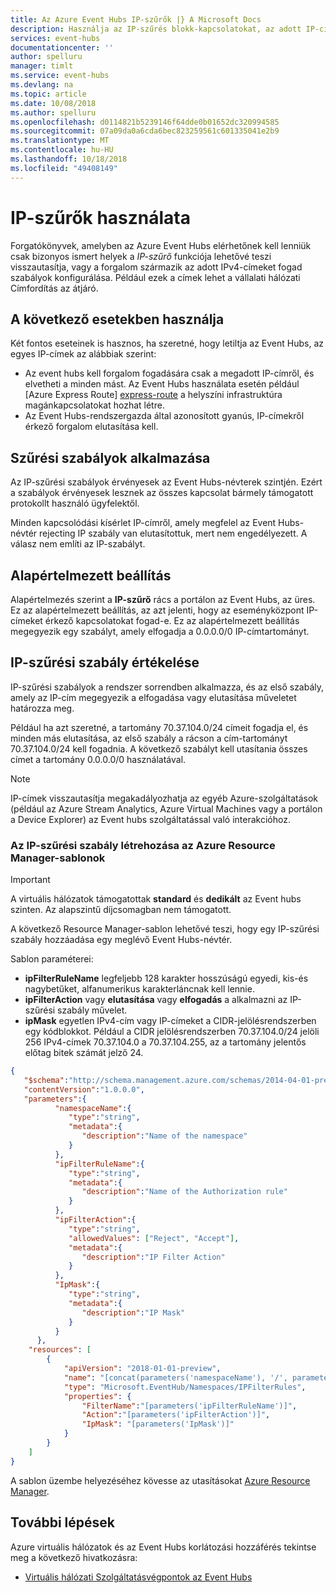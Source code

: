 ```yaml
---
title: Az Azure Event Hubs IP-szűrők |} A Microsoft Docs
description: Használja az IP-szűrés blokk-kapcsolatokat, az adott IP-címek az Azure Event Hubsba.
services: event-hubs
documentationcenter: ''
author: spelluru
manager: timlt
ms.service: event-hubs
ms.devlang: na
ms.topic: article
ms.date: 10/08/2018
ms.author: spelluru
ms.openlocfilehash: d0114821b5239146f64dde0b01652dc320994585
ms.sourcegitcommit: 07a09da0a6cda6bec823259561c601335041e2b9
ms.translationtype: MT
ms.contentlocale: hu-HU
ms.lasthandoff: 10/18/2018
ms.locfileid: "49408149"
---
```

# <a name="use-ip-filters"></a>IP-szűrők használata

Forgatókönyvek, amelyben az Azure Event Hubs elérhetőnek kell lenniük csak bizonyos ismert helyek a *IP-szűrő* funkciója lehetővé teszi visszautasítja, vagy a forgalom származik az adott IPv4-címeket fogad szabályok konfigurálása. Például ezek a címek lehet a vállalati hálózati Címfordítás az átjáró.

## <a name="when-to-use"></a>A következő esetekben használja

Két fontos eseteinek is hasznos, ha szeretné, hogy letiltja az Event Hubs, az egyes IP-címek az alábbiak szerint:

- Az event hubs kell forgalom fogadására csak a megadott IP-címről, és elvetheti a minden mást. Az Event Hubs használata esetén például [Azure Express Route] [ express-route] a helyszíni infrastruktúra magánkapcsolatokat hozhat létre. 
- Az Event Hubs-rendszergazda által azonosított gyanús, IP-címekről érkező forgalom elutasítása kell.

## <a name="how-filter-rules-are-applied"></a>Szűrési szabályok alkalmazása

Az IP-szűrési szabályok érvényesek az Event Hubs-névterek szintjén. Ezért a szabályok érvényesek lesznek az összes kapcsolat bármely támogatott protokollt használó ügyfelektől.

Minden kapcsolódási kísérlet IP-címről, amely megfelel az Event Hubs-névtér rejecting IP szabály van elutasítottuk, mert nem engedélyezett. A válasz nem említi az IP-szabályt.

## <a name="default-setting"></a>Alapértelmezett beállítás

Alapértelmezés szerint a **IP-szűrő** rács a portálon az Event Hubs, az üres. Ez az alapértelmezett beállítás, az azt jelenti, hogy az eseményközpont IP-címeket érkező kapcsolatokat fogad-e. Ez az alapértelmezett beállítás megegyezik egy szabályt, amely elfogadja a 0.0.0.0/0 IP-címtartományt.

## <a name="ip-filter-rule-evaluation"></a>IP-szűrési szabály értékelése

IP-szűrési szabályok a rendszer sorrendben alkalmazza, és az első szabály, amely az IP-cím megegyezik a elfogadása vagy elutasítása műveletet határozza meg.

Például ha azt szeretné, a tartomány 70.37.104.0/24 címeit fogadja el, és minden más elutasítása, az első szabály a rácson a cím-tartományt 70.37.104.0/24 kell fogadnia. A következő szabályt kell utasítania összes címet a tartomány 0.0.0.0/0 használatával.

> [!NOTE]
> IP-címek visszautasítja megakadályozhatja az egyéb Azure-szolgáltatások (például az Azure Stream Analytics, Azure Virtual Machines vagy a portálon a Device Explorer) az Event hubs szolgáltatással való interakcióhoz.

### <a name="creating-an-ip-filter-rule-with-azure-resource-manager-templates"></a>Az IP-szűrési szabály létrehozása az Azure Resource Manager-sablonok

> [!IMPORTANT]
> A virtuális hálózatok támogatottak **standard** és **dedikált** az Event hubs szinten. Az alapszintű díjcsomagban nem támogatott. 

A következő Resource Manager-sablon lehetővé teszi, hogy egy IP-szűrési szabály hozzáadása egy meglévő Event Hubs-névtér.

Sablon paraméterei:

- **ipFilterRuleName** legfeljebb 128 karakter hosszúságú egyedi, kis-és nagybetűket, alfanumerikus karakterláncnak kell lennie.
- **ipFilterAction** vagy **elutasítása** vagy **elfogadás** a alkalmazni az IP-szűrési szabály művelet.
- **ipMask** egyetlen IPv4-cím vagy IP-címeket a CIDR-jelölésrendszerben egy kódblokkot. Például a CIDR jelölésrendszerben 70.37.104.0/24 jelöli 256 IPv4-címek 70.37.104.0 a 70.37.104.255, az a tartomány jelentős előtag bitek számát jelző 24.

```json
{  
   "$schema":"http://schema.management.azure.com/schemas/2014-04-01-preview/deploymentTemplate.json#",
   "contentVersion":"1.0.0.0",
   "parameters":{     
          "namespaceName":{  
             "type":"string",
             "metadata":{  
                "description":"Name of the namespace"
             }
          },
          "ipFilterRuleName":{  
             "type":"string",
             "metadata":{  
                "description":"Name of the Authorization rule"
             }
          },
          "ipFilterAction":{  
             "type":"string",
             "allowedValues": ["Reject", "Accept"],
             "metadata":{  
                "description":"IP Filter Action"
             }
          },
          "IpMask":{  
             "type":"string",
             "metadata":{  
                "description":"IP Mask"
             }
          }
      },
    "resources": [
        {
            "apiVersion": "2018-01-01-preview",
            "name": "[concat(parameters('namespaceName'), '/', parameters('ipFilterRuleName'))]",
            "type": "Microsoft.EventHub/Namespaces/IPFilterRules",
            "properties": {
                "FilterName":"[parameters('ipFilterRuleName')]",
                "Action":"[parameters('ipFilterAction')]",              
                "IpMask": "[parameters('IpMask')]"
            }
        } 
    ]
}
```

A sablon üzembe helyezéséhez kövesse az utasításokat [Azure Resource Manager][lnk-deploy].

## <a name="next-steps"></a>További lépések

Azure virtuális hálózatok és az Event Hubs korlátozási hozzáférés tekintse meg a következő hivatkozásra:

- [Virtuális hálózati Szolgáltatásvégpontok az Event Hubs][lnk-vnet]

<!-- Links -->

[express-route]:  /azure/expressroute/expressroute-faqs#supported-services
[lnk-deploy]: ../azure-resource-manager/resource-group-template-deploy.md
[lnk-vnet]: event-hubs-service-endpoints.md